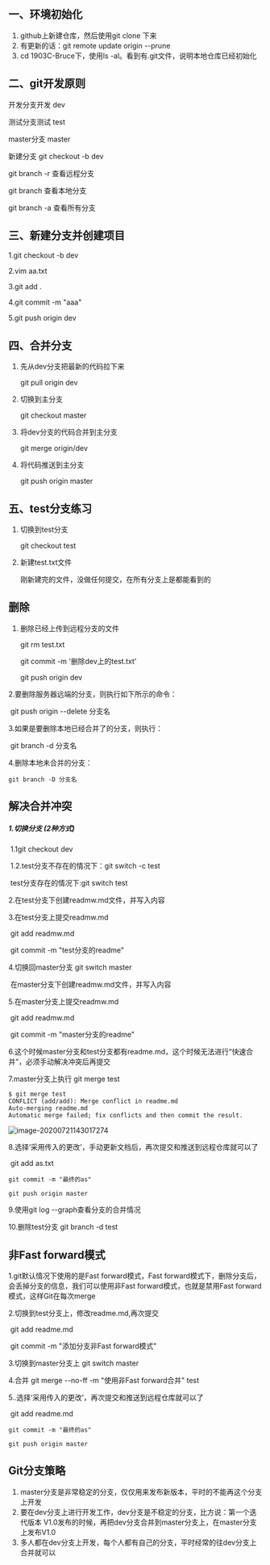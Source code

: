 ## 一、环境初始化
1. github上新建仓库，然后使用git clone 下来
2. 有更新的话：git remote update origin --prune
3. cd 1903C-Bruce下，使用ls -al。看到有.git文件，说明本地仓库已经初始化

## 二、git开发原则
开发分支开发 dev

测试分支测试  test

master分支   master

新建分支  git checkout -b dev

git branch -r   查看远程分支

git branch       查看本地分支

git branch -a   查看所有分支

## 三、新建分支并创建项目

1.git checkout -b dev

2.vim aa.txt

3.git add .

4.git commit -m "aaa"

5.git push origin dev

## 四、合并分支

1. 先从dev分支把最新的代码拉下来

   git pull origin dev

2. 切换到主分支

   git checkout master

3. 将dev分支的代码合并到主分支

   git merge origin/dev

4. 将代码推送到主分支

   git push origin master


## 五、test分支练习

1. 切换到test分支

   git checkout test

2. 新建test.txt文件

   刚新建完的文件，没做任何提交，在所有分支上是都能看到的

   

## 删除

1. 删除已经上传到远程分支的文件

   git rm test.txt

   git commit -m '删除dev上的test.txt'

   git push origin dev

2.要删除服务器远端的分支，则执行如下所示的命令：

​	git push origin --delete 分支名

3.如果是要删除本地已经合并了的分支，则执行：

​	git branch -d 分支名

4.删除本地未合并的分支：

 	git branch -D 分支名

## 解决合并冲突

##### 1.切换分支  (2种方式)

​	1.1git checkout dev

​	1.2.test分支不存在的情况下：git  switch -c test

​     		test分支存在的情况下:git  switch  test

2.在test分支下创建readmw.md文件，并写入内容

3.在test分支上提交readmw.md

​			git  add  readmw.md

​			git commit -m "test分支的readme"

4.切换回master分支       git  switch  master

​	在master分支下创建readmw.md文件，并写入内容

5.在master分支上提交readmw.md

​			git  add  readmw.md

​			git commit -m "master分支的readme"

6.这个时候master分支和test分支都有readme.md，这个时候无法进行“快速合并”，必须手动解决冲突后再提交

7.master分支上执行 git merge test 

```
$ git merge test
CONFLICT (add/add): Merge conflict in readme.md
Auto-merging readme.md
Automatic merge failed; fix conflicts and then commit the result.
```

![image-20200721143017274](C:\Users\Dell\AppData\Roaming\Typora\typora-user-images\image-20200721143017274.png)

 8.选择‘采用传入的更改’，手动更新文档后，再次提交和推送到远程仓库就可以了

​	  git add as.txt

 	git commit -m "最终的as"

 	git push origin master

 9.使用git log --graph查看分支的合并情况

10.删除test分支   git branch -d test

## 非Fast forward模式

1.git默认情况下使用的是Fast forward模式，Fast forward模式下，删除分支后，会丢掉分支的信息，我们可以使用非Fast forward模式，也就是禁用Fast forward模式，这样Git在每次merge

2.切换到test分支上，修改readme.md,再次提交

​	git add readme.md

​	git commit -m "添加分支非Fast forward模式"

3.切换到master分支上	git switch master

4.合并	git merge --no-ff -m "使用非Fast forward合并" test

5..选择‘采用传入的更改’，再次提交和推送到远程仓库就可以了

​	  git add  readme.md

 	git commit -m "最终的as"

 	git push origin master

## Git分支策略

1. master分支是非常稳定的分支，仅仅用来发布新版本，平时的不能再这个分支上开发
2. 要在dev分支上进行开发工作，dev分支是不稳定的分支，比方说：第一个迭代版本 V1.0发布的时候，再把dev分支合并到master分支上，在master分支上发布V1.0
3. 多人都在dev分支上开发，每个人都有自己的分支，平时经常的往dev分支上合并就可以